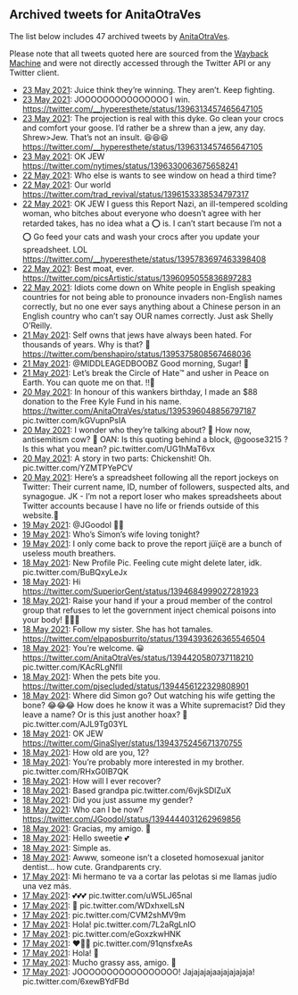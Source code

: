 ## Archived tweets for AnitaOtraVes

The list below includes 47 archived tweets by
[AnitaOtraVes](https://twitter.com/AnitaOtraVes).

Please note that all tweets quoted here are sourced from the
[Wayback Machine](https://web.archive.org) and were not directly accessed through the Twitter API or
any Twitter client.

* [23 May 2021](https://web.archive.org/web/20210523153500/https://twitter.com/AnitaOtraVes/status/1396340158505525249): Juice think they’re winning.   They aren’t.   Keep fighting. <!--1396340158505525249-->
* [23 May 2021](https://web.archive.org/web/20210523202805/https://twitter.com/AnitaOtraVes/status/1396339304482316292): JOOOOOOOOOOOOOOO  I win. https://twitter.com/__hyperesthete/status/1396313457465647105 <!--1396339304482316292-->
* [23 May 2021](https://web.archive.org/web/20210523184733/https://twitter.com/AnitaOtraVes/status/1396339138648068102): The projection is real with this dyke. Go clean your crocs and comfort your goose.   I’d rather be a shrew than a jew, any day.   Shrew>Jew.   That’s not an insult. 😆😆😆 https://twitter.com/__hyperesthete/status/1396313457465647105 <!--1396339138648068102-->
* [23 May 2021](https://web.archive.org/web/20210523071134/https://twitter.com/AnitaOtraVes/status/1396334977529253893): OK JEW https://twitter.com/nytimes/status/1396330063675658241 <!--1396334977529253893-->
* [22 May 2021](https://web.archive.org/web/20210523015218/https://twitter.com/AnitaOtraVes/status/1396251161993224194): Who else is wants to see window on head a third time? <!--1396251161993224194-->
* [22 May 2021](https://web.archive.org/web/20210522192116/https://twitter.com/AnitaOtraVes/status/1396183101986967555): Our world https://twitter.com/trad_revival/status/1396153338534797317 <!--1396183101986967555-->
* [22 May 2021](https://web.archive.org/web/20210522171405/https://twitter.com/AnitaOtraVes/status/1396145707506147330): OK JEW  I guess this Report Nazi, an ill-tempered scolding woman, who bitches about everyone who doesn’t agree with her retarded takes, has no idea what a ⭕️ is.   I can’t start because I’m not a ⭕️   Go feed your cats and wash your crocs after you update your spreadsheet. LOL https://twitter.com/__hyperesthete/status/1395783697463398408 <!--1396145707506147330-->
* [22 May 2021](https://web.archive.org/web/20210522190736/https://twitter.com/AnitaOtraVes/status/1396097226116636674): Best moat, ever. https://twitter.com/picsArtistic/status/1396095055836897283 <!--1396097226116636674-->
* [22 May 2021](https://web.archive.org/web/20210522042819/https://twitter.com/AnitaOtraVes/status/1395927691610763264): Idiots come down on White people in English speaking countries for not being able to pronounce invaders non-English names correctly, but no one ever says anything about a Chinese person in an English country who can’t say OUR names correctly.   Just ask Shelly O’Reilly. <!--1395927691610763264-->
* [21 May 2021](https://web.archive.org/web/20210522000904/https://twitter.com/AnitaOtraVes/status/1395722490895343616): Self owns that jews have always been hated. For thousands of years.   Why is that? 🤔 https://twitter.com/benshapiro/status/1395375808567468036 <!--1395722490895343616-->
* [21 May 2021](https://web.archive.org/web/20210521122816/https://twitter.com/AnitaOtraVes/status/1395718082274922497): @MIDDLEAGEDBOOBZ Good morning, Sugar! 🤍 <!--1395718082274922497-->
* [21 May 2021](https://web.archive.org/web/20210522045339/https://twitter.com/AnitaOtraVes/status/1395556218803048448): Let’s break the Circle of Hate™️ and usher in Peace on Earth.   You can quote me on that.   ‼️🚫 <!--1395556218803048448-->
* [20 May 2021](https://web.archive.org/web/20210521234113/https://twitter.com/AnitaOtraVes/status/1395466579362594820): In honour of this wankers birthday, I made an $88 donation to the Free Kyle Fund in his name.  https://twitter.com/AnitaOtraVes/status/1395396048856797187  pic.twitter.com/kGVupnPsIA <!--1395466579362594820-->
* [20 May 2021](https://web.archive.org/web/20210520080402/https://twitter.com/AnitaOtraVes/status/1395227726160748549): I wonder who they’re talking about? 🤔  How now, antisemitism cow? 🐄  OAN: Is this quoting behind a block,  @goose3215 ? Is this what you mean? pic.twitter.com/UG1hMaT6vx <!--1395227726160748549-->
* [20 May 2021](https://web.archive.org/web/20210520084058/https://twitter.com/AnitaOtraVes/status/1395213126270865410): A story in two parts:  Chickenshit!                 Oh. pic.twitter.com/YZMTPYePCV <!--1395213126270865410-->
* [20 May 2021](https://web.archive.org/web/20210520070352/https://twitter.com/AnitaOtraVes/status/1395203475571724288): Here’s a spreadsheet following all the report jockeys on Twitter:  Their current name, ID, number of followers, suspected alts, and synagogue.   JK - I’m not a report loser who makes spreadsheets about Twitter accounts because I have no life or friends outside of this website.🥸 <!--1395203475571724288-->
* [19 May 2021](https://web.archive.org/web/20210519055936/https://twitter.com/AnitaOtraVes/status/1394895495378751488): @JGoodol 🤗🤍 <!--1394895495378751488-->
* [19 May 2021](https://web.archive.org/web/20210519055605/https://twitter.com/AnitaOtraVes/status/1394894120846516224): Who’s Simon’s wife loving tonight? <!--1394894120846516224-->
* [19 May 2021](https://web.archive.org/web/20210519051118/https://twitter.com/AnitaOtraVes/status/1394882809949564931): I only come back to prove the report jüïçë are a bunch of useless mouth breathers. <!--1394882809949564931-->
* [18 May 2021](https://web.archive.org/web/20210518164114/https://twitter.com/AnitaOtraVes/status/1394693888791646208): New Profile Pic. Feeling cute might delete later, idk. pic.twitter.com/BuBQxyLeJx <!--1394693888791646208-->
* [18 May 2021](https://web.archive.org/web/20210518160932/https://twitter.com/AnitaOtraVes/status/1394686192738705415): Hi https://twitter.com/SuperiorGent/status/1394684999027281923 <!--1394686192738705415-->
* [18 May 2021](https://web.archive.org/web/20210518130207/https://twitter.com/AnitaOtraVes/status/1394630899338149894): Raise your hand if your a proud member of the control group that refuses to let the government inject chemical poisons into your body! 🙋🏼‍♀️ <!--1394630899338149894-->
* [18 May 2021](https://web.archive.org/web/20210518172504/https://twitter.com/AnitaOtraVes/status/1394625980438745089): Follow my sister. She has hot tamales. https://twitter.com/elpaposburrito/status/1394393626365546504 <!--1394625980438745089-->
* [18 May 2021](https://web.archive.org/web/20210518042119/https://twitter.com/AnitaOtraVes/status/1394498110634692610): You’re welcome. 😀  https://twitter.com/AnitaOtraVes/status/1394420580737118210  pic.twitter.com/KAcRLgNfII <!--1394498110634692610-->
* [18 May 2021](https://web.archive.org/web/20210518033547/https://twitter.com/AnitaOtraVes/status/1394496278680145923): When the pets bite you. https://twitter.com/pjsecluded/status/1394456122329808901 <!--1394496278680145923-->
* [18 May 2021](https://web.archive.org/web/20210518043756/https://twitter.com/AnitaOtraVes/status/1394494162624413698): Where did Simon go? Out watching his wife getting the bone? 😂😂😂  How does he know it was a White supremacist? Did they leave a name?   Or is this just another hoax? 🤔 pic.twitter.com/AJL9Tg03YL <!--1394494162624413698-->
* [18 May 2021](https://web.archive.org/web/20210518040540/https://twitter.com/AnitaOtraVes/status/1394483741641240579): OK JEW  https://twitter.com/GinaSlyer/status/1394375245671370755 <!--1394483741641240579-->
* [18 May 2021](https://web.archive.org/web/20210518032702/https://twitter.com/AnitaOtraVes/status/1394472509660024832): How old are you, 12? <!--1394472509660024832-->
* [18 May 2021](https://web.archive.org/web/20210518020124/https://twitter.com/AnitaOtraVes/status/1394472361672396801): You’re probably more interested in my brother. pic.twitter.com/RHxG0lB7QK <!--1394472361672396801-->
* [18 May 2021](https://web.archive.org/web/20210518020207/https://twitter.com/AnitaOtraVes/status/1394468507069259778): How will I ever recover? <!--1394468507069259778-->
* [18 May 2021](https://web.archive.org/web/20210518014300/https://twitter.com/AnitaOtraVes/status/1394467606896074753): Based grandpa pic.twitter.com/6vjkSDlZuX <!--1394467606896074753-->
* [18 May 2021](https://web.archive.org/web/20210518044552/https://twitter.com/AnitaOtraVes/status/1394466795520630789): Did you just assume my gender? <!--1394466795520630789-->
* [18 May 2021](https://web.archive.org/web/20210518042644/https://twitter.com/AnitaOtraVes/status/1394465920827805699): Who can I be now? https://twitter.com/JGoodol/status/1394444031262969856 <!--1394465920827805699-->
* [18 May 2021](https://web.archive.org/web/20210518021739/https://twitter.com/AnitaOtraVes/status/1394465580934074369): Gracias, my amigo. 🤍 <!--1394465580934074369-->
* [18 May 2021](https://web.archive.org/web/20210518024512/https://twitter.com/AnitaOtraVes/status/1394465456862351366): Hello sweetie 💕 <!--1394465456862351366-->
* [18 May 2021](https://web.archive.org/web/20210518064424/https://twitter.com/AnitaOtraVes/status/1394465358472351752): Simple as. <!--1394465358472351752-->
* [18 May 2021](https://web.archive.org/web/20210518020739/https://twitter.com/AnitaOtraVes/status/1394465181065826307): Awww, someone isn’t a closeted homosexual janitor dentist… how cute.   Grandparents cry. <!--1394465181065826307-->
* [17 May 2021](https://web.archive.org/web/20210517231958/https://twitter.com/AnitaOtraVes/status/1394426312702365697): Mi hermano te va a cortar las pelotas si me llamas judío una vez más. <!--1394426312702365697-->
* [17 May 2021](https://web.archive.org/web/20210517235146/https://twitter.com/AnitaOtraVes/status/1394425816373633025): 💕💕💕 pic.twitter.com/uW5LJ65nal <!--1394425816373633025-->
* [17 May 2021](https://web.archive.org/web/20210517231347/https://twitter.com/AnitaOtraVes/status/1394425421370822657): 🤍 pic.twitter.com/WDxhxeILsN <!--1394425421370822657-->
* [17 May 2021](https://web.archive.org/web/20210517235744/https://twitter.com/AnitaOtraVes/status/1394425300730011649): pic.twitter.com/CVM2shMV9m <!--1394425300730011649-->
* [17 May 2021](https://web.archive.org/web/20210517230738/https://twitter.com/AnitaOtraVes/status/1394424851281047552): Hola! pic.twitter.com/7L2aRgLnIO <!--1394424851281047552-->
* [17 May 2021](https://web.archive.org/web/20210518004316/https://twitter.com/AnitaOtraVes/status/1394424392369643522): pic.twitter.com/eGoxzkwHNK <!--1394424392369643522-->
* [17 May 2021](https://web.archive.org/web/20210518022656/https://twitter.com/AnitaOtraVes/status/1394424193920344064): ❤️🤍💚 pic.twitter.com/91qnsfxeAs <!--1394424193920344064-->
* [17 May 2021](https://web.archive.org/web/20210517231719/https://twitter.com/AnitaOtraVes/status/1394421478834147333): Hola! 🤍 <!--1394421478834147333-->
* [17 May 2021](https://web.archive.org/web/20210517225955/https://twitter.com/AnitaOtraVes/status/1394421176831594497): Mucho grassy ass, amigo. 🤍 <!--1394421176831594497-->
* [17 May 2021](https://web.archive.org/web/20210518010055/https://twitter.com/AnitaOtraVes/status/1394420580737118210): JOOOOOOOOOOOOOOOOO!  Jajajajajaajajajajaja! pic.twitter.com/6xewBYdFBd <!--1394420580737118210-->
